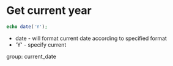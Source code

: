 # Get current year

```php
echo date('Y');
```

- date - will format current date according to specified format
- 'Y' - specify current 

group: current_date
